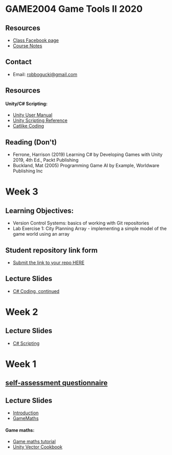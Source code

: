 # GAME2004 Game Tools II 2020

## Resources
- [Class Facebook page](https://www.facebook.com/groups/2895869543768121)
- [Course Notes](https://drive.google.com/open?id=1zyDfgHkcRRDofioTPWzugJl4dyVEBFIK)

## Contact
* Email: robbogucki@gmail.com

## Resources

#### Unity/C# Scripting:
- [Unity User Manual](https://docs.unity3d.com/Manual/index.html)
- [Unity Scripting Reference](https://docs.unity3d.com/ScriptReference/index.html)
- [Catlike Coding](https://catlikecoding.com/unity/tutorials/)

## Reading (Don't)
- Ferrone, Harrison (2019) Learning C# by Developing Games with Unity 2019, 4th Ed., Packt Publishing
- Buckland, Mat (2005) Programming Game AI by Example, Worldware Publishing Inc


# Week 3

## Learning Objectives:
- Version Control Systems: basics of working with Git repositories
- Lab Exercise 1: City Planning Array - implementing a simple model of the game world using an array

## Student repository link form
- [Submit the link to your repo HERE](https://drive.google.com/open?id=1sSTz-TfBnZftcxyHBLLwOCG4eU6JbZKoR6maeWltpsk)


## Lecture Slides
- [C# Coding, continued](https://drive.google.com/open?id=1IIwSspA76i0LWBtoFDXmn1pCZH9uv3IK)


# Week 2

## Lecture Slides
- [C# Scripting](https://drive.google.com/open?id=1U8Hf1XGZqcuL0iyY4cU58LnDzW_UJQoW)



# Week 1

## [self-assessment questionnaire](https://drive.google.com/open?id=1f_7INGuk2dMZroEpiSTEPUECVNciBymD6uGfW9hFwIQ)

## Lecture Slides
- [Introduction](https://drive.google.com/open?id=1H5r2TIajiFGySHWjGwVMF5_3CzT-KW5i)
- [GameMaths](https://drive.google.com/open?id=1ipDUtpgziVRhjSyYIHSRbqykOkb99m0l)

#### Game maths:
- [Game maths tutorial](http://www.wildbunny.co.uk/blog/vector-maths-a-primer-for-games-programmers/)
- [Unity Vector Cookbook](https://docs.unity3d.com/Manual/VectorCookbook.html)
